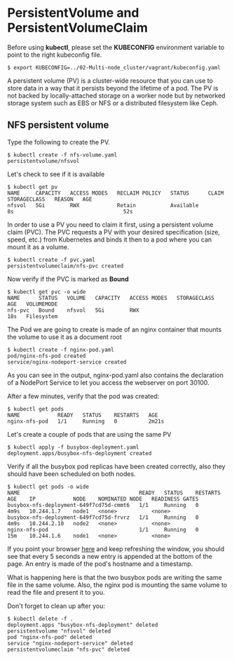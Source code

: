 # PersistentVolume and PersistentVolumeClaim

Before using **kubectl**, please set the **KUBECONFIG** environment variable to point to the right kubeconfig file.

```
$ export KUBECONFIG=../02-Multi-node_cluster/vagrant/kubeconfig.yaml
```

A persistent volume (PV) is a cluster-wide resource that you can use to store data in a way that it persists beyond the lifetime of a pod. The PV is not backed by locally-attached storage on a worker node but by networked storage system such as EBS or NFS or a distributed filesystem like Ceph.

## NFS persistent volume

Type the following to create the PV.

```shell
$ kubectl create -f nfs-volume.yaml
persistentvolume/nfsvol
```

Let's check to see if it is available

```shell
$ kubectl get pv
NAME     CAPACITY   ACCESS MODES   RECLAIM POLICY   STATUS      CLAIM   STORAGECLASS   REASON   AGE
nfsvol   5Gi        RWX            Retain           Available                                   8s                                   52s
```

In order to use a PV you need to claim it first, using a persistent volume claim (PVC). The PVC requests a PV with your desired specification (size, speed, etc.) from Kubernetes and binds it then to a pod where you can mount it as a volume. 


```shell
$ kubectl create -f pvc.yaml
persistentvolumeclaim/nfs-pvc created
```

Now verify if the PVC is marked as **Bound**

```shell
$ kubectl get pvc -o wide
NAME      STATUS   VOLUME   CAPACITY   ACCESS MODES   STORAGECLASS   AGE   VOLUMEMODE
nfs-pvc   Bound    nfsvol   5Gi        RWX                           18s   Filesystem
```

The Pod we are going to create is made of an nginx container that mounts the volume to use it as a document root

```shell
$ kubectl create -f nginx-pod.yaml
pod/nginx-nfs-pod created  
service/nginx-nodeport-service created
```

As you can see in the output, nginx-pod.yaml also contains the declaration of a NodePort Service to let you access the webserver on port 30100.

After a few minutes, verify that the pod was created:

```shell
$ kubectl get pods
NAME            READY   STATUS    RESTARTS   AGE
nginx-nfs-pod   1/1     Running   0          2m21s
```

Let's create a couple of pods that are using the same PV

```shell
$ kubectl apply -f busybox-deployment.yaml
deployment.apps/busybox-nfs-deployment created
```
Verify if all the busybox pod replicas have been created correctly, also they should have been scheduled on both nodes.

```shell
$ kubectl get pods -o wide
NAME                                      READY   STATUS    RESTARTS   AGE    IP            NODE    NOMINATED NODE   READINESS GATES
busybox-nfs-deployment-649f7cd75d-cmmt6   1/1     Running   0          4m9s   10.244.1.7    node1   <none>           <none>
busybox-nfs-deployment-649f7cd75d-frvrz   1/1     Running   0          4m9s   10.244.2.10   node2   <none>           <none>
nginx-nfs-pod                             1/1     Running   0          15m    10.244.1.6    node1   <none>           <none>
```

If you point your browser [here](http://192.168.26.11:30100) and keep refreshing the window, you should see that every 5 seconds a new entry is appended at the bottom of the page. An entry is made of the pod's hostname and a timestamp. 

What is happening here is that the two busybox pods are writing the same file in the same volume. Also, the nginx pod is mounting the same volume to read the file and present it to you.

Don't forget to clean up after you:

```shell
$ kubectl delete -f .
deployment.apps "busybox-nfs-deployment" deleted
persistentvolume "nfsvol" deleted
pod "nginx-nfs-pod" deleted
service "nginx-nodeport-service" deleted
persistentvolumeclaim "nfs-pvc" deleted
```


